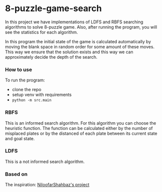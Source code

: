 # 8-puzzle-game-search
In this project we have implementations of LDFS and RBFS searching algorithms to solve 8-puzzle game.
Also, after running the program, you will see the statistics for each algorithm.

In this program the initial state of the game is calculated automatically by moving the blank space in random
order for some amount of these moves. This way we ensure that the solution exists and this way we can approximately
decide the depth of the search.

### How to use
To run the program:
- clone the repo
- setup venv with requirements
- `python -m src.main`

### RBFS
This is an informed search algorithm.
For this algorithm you can choose the heuristic function. The function can be calculated either by the number of misplaced plates or by the distanced of each plate between its current state and goal state.

### LDFS
This is a not informed search algorithm.

### Based on
The inspiration: [NiloofarShahbaz's project](https://github.com/NiloofarShahbaz/8-puzzle-search-implementation)

